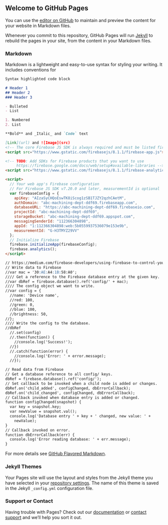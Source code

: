 ## Welcome to GitHub Pages

You can use the [editor on GitHub](https://github.com/cwkuong/cwk/edit/gh-pages/index.md) to maintain and preview the content for your website in Markdown files.

Whenever you commit to this repository, GitHub Pages will run [Jekyll](https://jekyllrb.com/) to rebuild the pages in your site, from the content in your Markdown files.

### Markdown

Markdown is a lightweight and easy-to-use syntax for styling your writing. It includes conventions for

```markdown
Syntax highlighted code block

# Header 1
## Header 2
### Header 3

- Bulleted
- List

1. Numbered
2. List

**Bold** and _Italic_ and `Code` text

[Link](url) and ![Image](src)
<!-- The core Firebase JS SDK is always required and must be listed first -->
<script src="https://www.gstatic.com/firebasejs/8.1.1/firebase-app.js"></script>

<!-- TODO: Add SDKs for Firebase products that you want to use
     https://firebase.google.com/docs/web/setup#available-libraries -->
<script src="https://www.gstatic.com/firebasejs/8.1.1/firebase-analytics.js"></script>

<script>
  // Your web app's Firebase configuration
  // For Firebase JS SDK v7.20.0 and later, measurementId is optional
  var firebaseConfig = {
    apiKey: "AIzaSyCHQoEswTK8iScog1zSB1TJZY2qzhCAetM",
    authDomain: "abc-machining-dept-ddf69.firebaseapp.com",
    databaseURL: "https://abc-machining-dept-ddf69.firebaseio.com",
    projectId: "abc-machining-dept-ddf69",
    storageBucket: "abc-machining-dept-ddf69.appspot.com",
    messagingSenderId: "112366304898",
    appId: "1:112366304898:web:5b0559937536079e153e9b",
    measurementId: "G-H3TMYZ29VV"
  };
  // Initialize Firebase
  firebase.initializeApp(firebaseConfig);
  firebase.analytics();
</script>

// https://medium.com/firebase-developers/using-firebase-to-control-your-arduino-project-over-the-web-ba94569d172c
// Write data to Firebase
//var mac = '30:AE:A4:1B:58:A0';
//// Get a reference to the Firebase database entry at the given key.
//var dbRef = firebase.database().ref('config/' + mac);
//// The config object we want to write.
//var config = {
  //name: 'Device name',
  //red: 100,
  //green: 0,
  //blue: 100,
  //brightness: 50,
//};
//// Write the config to the database.
//dbRef
  //.set(config)
  //.then(function() {
    //console.log('Success!');
  //})
  //.catch(function(error) {
    //console.log('Error: ' + error.message);
  //});

// Read data from Firebase
// Get a database reference to all config/ keys.
dbRef = firebase.database().ref('config/');   
// Set callback to be invoked when a child node is added or changes.
dbRef.on('child_added', configChanged, dbErrorCallback);    
dbRef.on('child_changed', configChanged, dbErrorCallback);
// Callback invoked when database entry is added or changed.
function configChanged(snapshot) {
  var key = snapshot.key;
  var newValue = snapshot.val();
  console.log('Database entry ' + key + ' changed, new value: ' +
    newValue);
}
// Callback invoked on error.
function dbErrorCallback(err) {
  console.log('Error reading database: ' + err.message);
}

```

For more details see [GitHub Flavored Markdown](https://guides.github.com/features/mastering-markdown/).

### Jekyll Themes

Your Pages site will use the layout and styles from the Jekyll theme you have selected in your [repository settings](https://github.com/cwkuong/cwk/settings). The name of this theme is saved in the Jekyll `_config.yml` configuration file.

### Support or Contact

Having trouble with Pages? Check out our [documentation](https://docs.github.com/categories/github-pages-basics/) or [contact support](https://github.com/contact) and we’ll help you sort it out.

